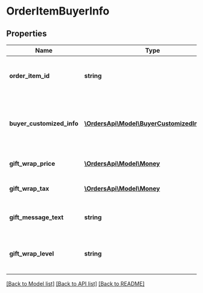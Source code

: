# OrderItemBuyerInfo

## Properties
Name | Type | Description | Notes
------------ | ------------- | ------------- | -------------
**order_item_id** | **string** | An Amazon-defined order item identifier. | 
**buyer_customized_info** | [**\OrdersApi\Model\BuyerCustomizedInfoDetail**](BuyerCustomizedInfoDetail.md) | Buyer information for custom orders from the Amazon Custom program. | [optional] 
**gift_wrap_price** | [**\OrdersApi\Model\Money**](Money.md) | The gift wrap price of the item. | [optional] 
**gift_wrap_tax** | [**\OrdersApi\Model\Money**](Money.md) | The tax on the gift wrap price. | [optional] 
**gift_message_text** | **string** | A gift message provided by the buyer. | [optional] 
**gift_wrap_level** | **string** | The gift wrap level specified by the buyer. | [optional] 

[[Back to Model list]](../README.md#documentation-for-models) [[Back to API list]](../README.md#documentation-for-api-endpoints) [[Back to README]](../README.md)


